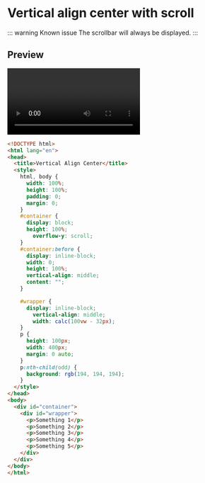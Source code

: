 # Vertical align center with scroll

::: warning Known issue
The scrollbar will always be displayed.
:::

## Preview

<video src="/assets/media/vertical-align-center.mp4"></video>

```html
<!DOCTYPE html>
<html lang="en">
<head>
  <title>Vertical Align Center</title>
  <style>
    html, body {
      width: 100%;
      height: 100%;
      padding: 0;
      margin: 0;
    }
    #container {
      display: block;
      height: 100%;
	    overflow-y: scroll;
    }
    #container:before {
      display: inline-block;
      width: 0;
      height: 100%;
      vertical-align: middle;
      content: "";
    }

    #wrapper {
      display: inline-block;
	    vertical-align: middle;
	    width: calc(100vw - 32px);
    }
    p {
      height: 100px;
      width: 400px;
      margin: 0 auto;
    }
    p:nth-child(odd) {
      background: rgb(194, 194, 194);
    }
  </style>
</head>
<body>
  <div id="container">
    <div id="wrapper">
      <p>Something 1</p>
      <p>Something 2</p>
      <p>Something 3</p>
      <p>Something 4</p>
      <p>Something 5</p>
    </div>
  </div>
</body>
</html>
```